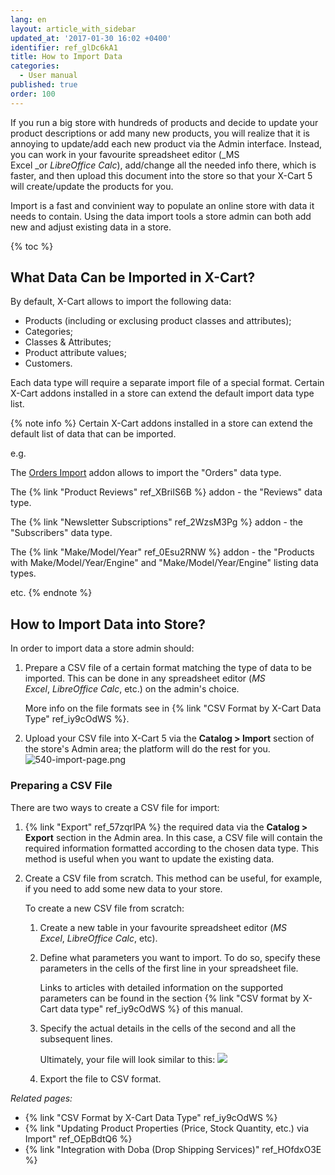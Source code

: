 ```yaml
---
lang: en
layout: article_with_sidebar
updated_at: '2017-01-30 16:02 +0400'
identifier: ref_glDc6kA1
title: How to Import Data
categories:
  - User manual
published: true
order: 100
---
```

If you run a big store with hundreds of products and decide to update your product descriptions or add many new products, you will realize that it is annoying to update/add each new product via the Admin interface. Instead, you can work in your favourite spreadsheet editor (_MS Excel _or _LibreOffice Calc_), add/change all the needed info there, which is faster, and then upload this document into the store so that your X-Cart 5 will create/update the products for you.

Import is a fast and convinient way to populate an online store with data it needs to contain. Using the data import tools a store admin can both add new and adjust existing data in a store. 

{% toc %}


## What Data Can be Imported in X-Cart?

By default, X-Cart allows to import the following data:

* Products (including or exclusing product classes and attributes);
* Categories;
* Classes & Attributes;
* Product attribute values;
* Customers.

Each data type will require a separate import file of a special format. Certain X-Cart addons installed in a store can extend the default import data type list.

{% note info %}
Certain X-Cart addons installed in a store can extend the default list of data that can be imported. 
   
e.g.
   
The [Orders Import](https://market.x-cart.com/addons/orders-import.html "Import-Export") addon allows to import the "Orders" data type.

The {% link "Product Reviews" ref_XBriIS6B %} addon - the "Reviews" data type.
   
The {% link "Newsletter Subscriptions" ref_2WzsM3Pg %} addon - the "Subscribers" data type.
   
The {% link "Make/Model/Year" ref_0Esu2RNW %} addon - the "Products with Make/Model/Year/Engine" and "Make/Model/Year/Engine" listing data types.
   
etc.
{% endnote %}


## How to Import Data into Store?

In order to import data a store admin should:

1.  Prepare a CSV file of a certain format matching the type of data to be imported. This can be done in any spreadsheet editor (_MS Excel_, _LibreOffice Calc_, etc.) on the admin's choice. 
    
    More info on the file formats see in {% link "CSV Format by X-Cart Data Type" ref_iy9cOdWS %}.
    
2.  Upload your CSV file into X-Cart 5 via the **Catalog > Import** section of the store's Admin area; the platform will do the rest for you.
    ![540-import-page.png]({{site.baseurl}}/attachments/ref_glDc6kA1/540-import-page.png)

### Preparing a CSV File

There are two ways to create a CSV file for import:

1.  {% link "Export" ref_57zqrlPA %} the required data via the **Catalog > Export** section in the Admin area. In this case, a CSV file will contain the required information formatted according to the chosen data type. This method is useful when you want to update the existing data.
2.  Create a CSV file from scratch. This method can be useful, for example, if you need to add some new data to your store.

    To create a new CSV file from scratch:
    1.  Create a new table in your favourite spreadsheet editor (_MS Excel_, _LibreOffice Calc_, etc). 
    2.  Define what parameters you want to import. To do so, specify these parameters in the cells of the first line in your spreadsheet file. 
        
        Links to articles with detailed information on the supported parameters can be found in the section {% link "CSV format by X-Cart data type" ref_iy9cOdWS %} of this manual.
    3.  Specify the actual details in the cells of the second and all the subsequent lines.      
        
        Ultimately, your file will look similar to this:
        ![]({{site.baseurl}}/attachments/6389817/6586496.png)
    4.  Export the file to CSV format.

_Related pages:_

*   {% link "CSV Format by X-Cart Data Type" ref_iy9cOdWS %}
*   {% link "Updating Product Properties (Price, Stock Quantity, etc.) via Import" ref_OEpBdtQ6 %}
*   {% link "Integration with Doba (Drop Shipping Services)" ref_HOfdxO3E %}
